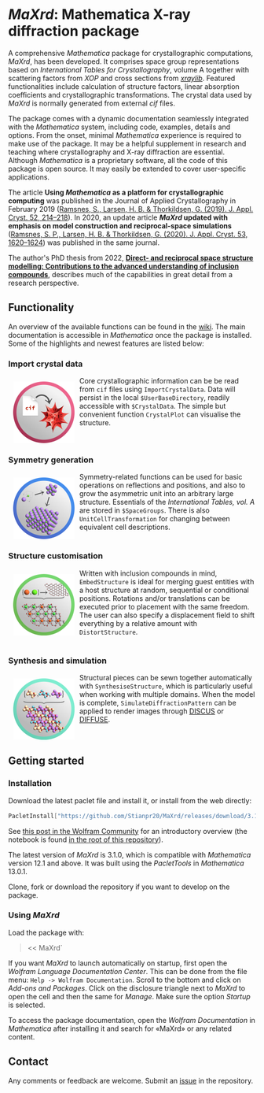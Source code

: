 # _MaXrd_: Mathematica X-ray diffraction package

A comprehensive _Mathematica_ package for crystallographic computations, _MaXrd_, has been developed. It comprises space group representations based on _International Tables for Crystallography_, volume A together with scattering factors from _XOP_ and cross sections from [_xraylib_](https://github.com/tschoonj/xraylib).
Featured functionalities include calculation of structure factors, linear absorption coefficients and crystallographic transformations. The crystal data used by _MaXrd_ is normally generated from external _cif_ files.

The package comes with a dynamic documentation seamlessly integrated with the _Mathematica_ system, including code, examples, details and options. From the onset, minimal _Mathematica_ experience is required to make use of the package. It may be a helpful supplement in research and teaching where crystallography and X-ray diffraction are essential. Although _Mathematica_ is a proprietary software, all the code of this package is open source. It may easily be extended to cover user-specific applications.

The article **Using _Mathematica_ as a platform for crystallographic computing** was published in the Journal of Applied Crystallography in February 2019 ([Ramsnes, S., Larsen, H. B. & Thorkildsen, G. (2019). J. Appl. Cryst. 52, 214–218](https://doi.org/10.1107/S1600576718018071)).
In 2020, an update article **_MaXrd_ updated with emphasis on model construction and reciprocal-space simulations** ([Ramsnes, S. P., Larsen, H. B. & Thorkildsen, G. (2020). J. Appl. Cryst. 53, 1620–1624](https://doi.org/10.1107/S160057672001328X)) was published in the same journal.

The author's PhD thesis from 2022, [**Direct- and reciprocal space structure modelling: Contributions to the advanced understanding of inclusion compounds**](https://hdl.handle.net/11250/2995486), describes much of the capabilities in great detail from a research perspective.

## Functionality

An overview of the available functions can be found in the [wiki](https://github.com/Stianpr20/MaXrd/wiki).
The main documentation is accessible in _Mathematica_ once the package is installed.
Some of the highlights and newest features are listed below:

### Import crystal data

<img align="left" width="125" style="padding:10px" src="./Resources/Icons/icon1.png"/>

Core crystallographic information can be be read from `cif` files using `ImportCrystalData`.
Data will persist in the local `$UserBaseDirectory`, readily accessible with `$CrystalData`.
The simple but convenient function `CrystalPlot` can visualise the structure.
<br> <br> <br>

### Symmetry generation

<img align="left" width="125" style="padding:10px" src="./Resources/Icons/icon2.png"/>

Symmetry-related functions can be used for basic operations on reflections and positions, and also to grow the asymmetric unit into an arbitrary large structure.
Essentials of the _International Tables, vol. A_ are stored in `$SpaceGroups`.
There is also `UnitCellTransformation` for changing between equivalent cell descriptions.
<br> <br>

### Structure customisation

<img align="left" width="125" style="padding:10px" src="./Resources/Icons/icon3.png"/>

Written with inclusion compounds in mind, `EmbedStructure` is ideal for merging guest entities with a host structure at random, sequential or conditional positions.
Rotations and/or translations can be executed prior to placement with the same freedom.
The user can also specify a displacement field to shift everything by a relative amount with `DistortStructure`.
<br> <br>

### Synthesis and simulation

<img align="left" width="125" style="padding:10px" src="./Resources/Icons/icon6.png"/>

Structural pieces can be sewn together automatically with `SynthesiseStructure`, which is particularly useful when working with multiple domains.
When the model is complete, `SimulateDiffractionPattern` can be applied to render images through [DISCUS](https://github.com/tproffen/DiffuseCode) or [DIFFUSE](http://scripts.iucr.org/cgi-bin/paper?S1600576717015023).
<br> <br> <br>

## Getting started

### Installation

Download the latest paclet file and install it, or install from the web directly:

```Mathematica
PacletInstall["https://github.com/Stianpr20/MaXrd/releases/download/3.1.0/MaXrd-3.1.0.paclet"]
```

See [this post in the Wolfram Community](https://community.wolfram.com/groups/-/m/t/2825040) for an introductory overview (the notebook is found [in the root of this repository](https://github.com/Stianpr20/MaXrd/blob/master/Miscellaneous/MaXrd_demo_2023.nb)).

The latest version of _MaXrd_ is 3.1.0, which is compatible with _Mathematica_ version 12.1 and above.
It was built using the _PacletTools_ in _Mathematica_ 13.0.1.

Clone, fork or download the repository if you want to develop on the package.

### Using _MaXrd_

Load the package with:
> << MaXrd`

If you want _MaXrd_ to launch automatically on startup, first open the _Wolfram Language Documentation Center_. This can be done from the file menu: `Help -> Wolfram Documentation`. Scroll to the bottom and click on _Add-ons and Packages_. Click on the disclosure triangle next to _MaXrd_ to open the cell and then the same for _Manage_. Make sure the option _Startup_ is selected.

To access the package documentation, open the _Wolfram Documentation_ in _Mathematica_ after installing it and search for «MaXrd» or any related content.

## Contact

Any comments or feedback are welcome. Submit an [issue](https://github.com/Stianpr20/MaXrd/issues) in the repository.
